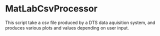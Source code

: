 # MatLabCsvProcessor
This script take a csv file produced by a DTS data aquisition system, and produces various plots and values depending on user input. 
